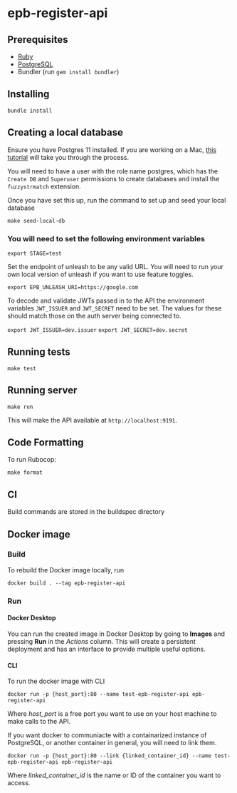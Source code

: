 # epb-register-api

## Prerequisites

* [Ruby](https://www.ruby-lang.org/en/)
* [PostgreSQL](https://www.postgresql.org/)
* Bundler (run `gem install bundler`)

## Installing
`bundle install`

## Creating a local database

Ensure you have Postgres 11 installed. If you are working on a Mac, [this tutorial](https://www.codementor.io/engineerapart/getting-started-with-postgresql-on-mac-osx-are8jcopb) will take you through the process.

You will need to have a user with the role name postgres, which has the `Create DB` and `Superuser` permissions to create databases and install the `fuzzystrmatch` extension.

Once you have set this up, run the command to set up and seed your local database

`make seed-local-db`

### You will need to set the following environment variables

`export STAGE=test`

Set the endpoint of unleash to be any valid URL. You will need to run your own local version of unleash if you want to use feature toggles.  

`export EPB_UNLEASH_URI=https://google.com`

To decode and validate JWTs passed in to the API the environment variables `JWT_ISSUER` and `JWT_SECRET` need to be set. 
The values for these should match those on the auth server being connected to.

`export JWT_ISSUER=dev.issuer`
`export JWT_SECRET=dev.secret`

## Running tests
`make test`

## Running server
`make run`

This will make the API available at `http://localhost:9191`. 

## Code Formatting 
To run Rubocop:

`make format`

## CI
Build commands are stored in the buildspec directory

## Docker image

### Build

To rebuild the Docker image locally, run

`docker build . --tag epb-register-api`

### Run

#### Docker Desktop

You can run the created image in Docker Desktop by going to **Images** and pressing **Run** in the *Actions* column.
This will create a persistent deployment and has an interface to provide multiple useful options.

#### CLI

To run the docker image with CLI

`docker run -p {host_port}:80 --name test-epb-register-api epb-register-api`

Where *host_port* is a free port you want to use on your host machine to make calls to the API.

If you want docker to communiacte with a containarized instance of PostgreSQL, or another container in general, you will need to link them.

`docker run -p {host_port}:80 --link {linked_container_id} --name test-epb-register-api epb-register-api`

Where *linked_container_id* is the name or ID of the container you want to access.
